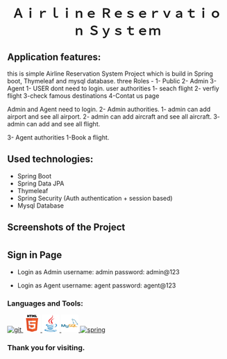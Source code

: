 

<h1 align="center"> Ａｉｒｌｉｎｅ Ｒｅｓｅｒｖａｔｉｏｎ Ｓｙｓｔｅｍ </h1>

## Application features:
this is simple Airline Reservation System Project which is build in Spring boot, Thymeleaf and mysql database.
three Roles - 1- Public 2- Admin 3-Agent
1- USER dont need to login. user authorities 
   1- seach flight 2- verfiy flight 3-check famous destinations 4-Contat us page
   
 Admin and Agent need to login.
2- Admin authorities.
   1- admin can add airport and see all airport.
   2- admin can add aircraft and see all aircraft.
   3- admin can add and see all flight.
   
3- Agent authorities
   1-Book a flight.

## Used technologies:
- Spring Boot
- Spring Data JPA
- Thymeleaf
- Spring Security (Auth authentication + session based)
- Mysql Database 

<h2 align="left"> Screenshots of the Project  </h1>

#
## Sign in Page 
- Login as Admin 
username: admin
password: admin@123

- Login as Agent
username: agent
password: agent@123


<h3 align="left">Languages and Tools:</h3>
<p align="left"> <a href="https://git-scm.com/" target="_blank" rel="noreferrer"> <img src="https://www.vectorlogo.zone/logos/git-scm/git-scm-icon.svg" alt="git" width="40" height="40"/> </a> <a href="https://www.w3.org/html/" target="_blank" rel="noreferrer"> <img src="https://raw.githubusercontent.com/devicons/devicon/master/icons/html5/html5-original-wordmark.svg" alt="html5" width="40" height="40"/> </a> <a href="https://www.java.com" target="_blank" rel="noreferrer"> <img src="https://raw.githubusercontent.com/devicons/devicon/master/icons/java/java-original.svg" alt="java" width="40" height="40"/> </a> <a href="https://www.mysql.com/" target="_blank" rel="noreferrer"> <img src="https://raw.githubusercontent.com/devicons/devicon/master/icons/mysql/mysql-original-wordmark.svg" alt="mysql" width="40" height="40"/> </a> <a href="https://spring.io/" target="_blank" rel="noreferrer"> <img src="https://www.vectorlogo.zone/logos/springio/springio-icon.svg" alt="spring" width="40" height="40"/> </a> </p>

### Thank you for visiting.





